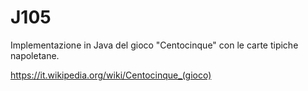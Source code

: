# J105

Implementazione in Java del gioco "Centocinque" con le carte tipiche napoletane.

https://it.wikipedia.org/wiki/Centocinque_(gioco)
